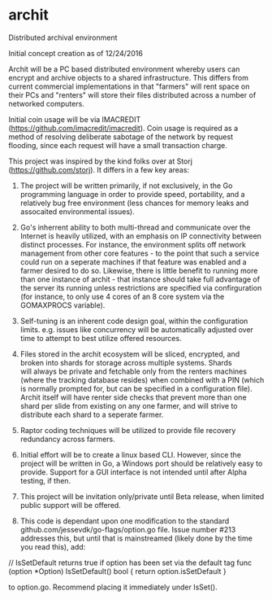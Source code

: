 # archit
Distributed archival environment

Initial concept creation as of 12/24/2016

Archit will be a PC based distributed environment whereby users can encrypt and archive objects to a shared infrastructure.  This differs
from current commercial implementations in that "farmers" will rent space on their PCs and "renters" will store their files distributed 
across a number of networked computers.

Initial coin usage will be via IMACREDIT (https://github.com/imacredit/imacredit).  Coin usage is required as a method of resolving 
deliberate sabotage of the network by request flooding, since each request will have a small transaction charge.

This project was inspired by the kind folks over at Storj (https://github.com/storj).  It differs in a few key areas:

1)  The project will be written primarily, if not exclusively, in the Go programming language in order to provide speed, portability, and a
relatively bug free environment (less chances for memory leaks and assocaited environmental issues).

2)  Go's inherrent ability to both multi-thread and communicate over the Internet is heavily utilized, with an emphasis on IP 
connectivity between distinct processes.  For instance, the environment splits off network management from other core features - to the 
point that such a service could run on a seperate machines if that feature was enabled and a farmer desired to do so.  Likewise, there 
is little benefit to running more than one instance of archit - that instance should take full advantage of the server its running unless
restrictions are specified via confirguration (for instance, to only use 4 cores of an 8 core system via the GOMAXPROCS variable).

3)  Self-tuning is an inherent code design goal, within the configuration limits.  e.g. issues like concurrency will be automatically
adjusted over time to attempt to best utilize offered resources.

4)  Files stored in the archit ecosystem will be sliced, encrypted, and broken into shards for storage across multiple systems.  Shards  
will always be private and fetchable only from the renters machines (where the tracking database resides) when combined with a PIN (which is
normally prompted for, but can be specified in a configuration file).  Archit itself will have renter side checks that prevent more than
one shard per slide from existing on any one farmer, and will strive to distribute each shard to a seperate farmer.

5)  Raptor coding techniques will be utilized to provide file recovery redundancy across farmers.

6)  Initial effort will be to create a linux based CLI.  However, since the project will be written in Go, a Windows port should be 
relatively easy to provide.  Support for a GUI interface is not intended until after Alpha testing, if then.

7)  This project will be invitation only/private until Beta release, when limited public support will be offered.

8)  This code is dependant upon one modification to the standard github.com/jessevdk/go-flags/option.go file.  Issue number #213 addresses this, but until that is mainstreamed (likely done by the time you read this), add:

// IsSetDefault returns true if option has been set via the default tag
func (option *Option) IsSetDefault() bool {
return option.isSetDefault
}

to option.go.  Recommend placing it immediately under IsSet().
